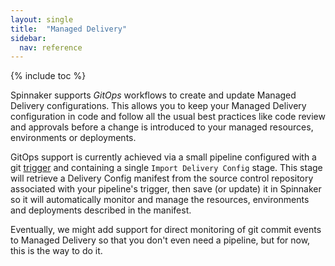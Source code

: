 ```yaml
---
layout: single
title:  "Managed Delivery"
sidebar:
  nav: reference
---
```


{% include toc %}

Spinnaker supports _GitOps_ workflows to create and update Managed Delivery configurations.
This allows you to keep your Managed Delivery configuration in code and follow all the usual
best practices like code review and approvals before a change is introduced to your managed
resources, environments or deployments.
 
GitOps support is currently achieved via a small pipeline configured with a git
[trigger](../../guides/user/pipeline/triggers/index.md) and containing a single
`Import Delivery Config` stage. This stage will retrieve a Delivery Config manifest
from the source control repository associated with your pipeline's trigger, then save (or update)
it in Spinnaker so it will automatically monitor and manage the resources, environments and
deployments described in the manifest.

Eventually, we might add support for direct monitoring of git commit events to Managed Delivery
so that you don't even need a pipeline, but for now, this is the way to do it.
